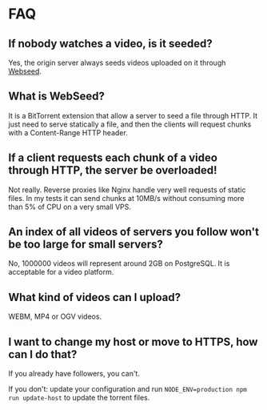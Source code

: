 # FAQ

## If nobody watches a video, is it seeded?

Yes, the origin server always seeds videos uploaded on it through [Webseed](http://www.bittorrent.org/beps/bep_0019.html).


## What is WebSeed?

It is a BitTorrent extension that allow a server to seed a file through HTTP. It just need to serve statically a file, and then the clients will request chunks with a Content-Range HTTP header.


## If a client requests each chunk of a video through HTTP, the server be overloaded!

Not really. Reverse proxies like Nginx handle very well requests of static files. In my tests it can send chunks at 10MB/s without consuming more than 5% of CPU on a very small VPS.


## An index of all videos of servers you follow won't be too large for small servers?

No, 1000000 videos will represent around 2GB on PostgreSQL. It is acceptable for a video platform.


## What kind of videos can I upload?

WEBM, MP4 or OGV videos.


## I want to change my host or move to HTTPS, how can I do that?

If you already have followers, you can't.

If you don't: update your configuration and run `NODE_ENV=production npm run update-host` to update the torrent files.
